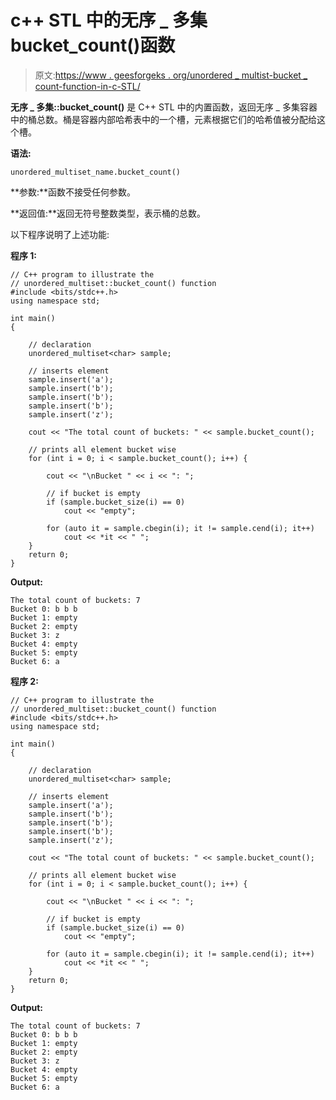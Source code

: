 # c++ STL 中的无序 _ 多集 bucket_count()函数

> 原文:[https://www . geesforgeks . org/unordered _ multist-bucket _ count-function-in-c-STL/](https://www.geeksforgeeks.org/unordered_multiset-bucket_count-function-in-c-stl/)

**无序 _ 多集::bucket_count()** 是 C++ STL 中的内置函数，返回无序 _ 多集容器中的桶总数。桶是容器内部哈希表中的一个槽，元素根据它们的哈希值被分配给这个槽。

**语法:**

```
unordered_multiset_name.bucket_count()
```

**参数:**函数不接受任何参数。

**返回值:**返回无符号整数类型，表示桶的总数。

以下程序说明了上述功能:

**程序 1:**

```
// C++ program to illustrate the
// unordered_multiset::bucket_count() function
#include <bits/stdc++.h>
using namespace std;

int main()
{

    // declaration
    unordered_multiset<char> sample;

    // inserts element
    sample.insert('a');
    sample.insert('b');
    sample.insert('b');
    sample.insert('b');
    sample.insert('z');

    cout << "The total count of buckets: " << sample.bucket_count();

    // prints all element bucket wise
    for (int i = 0; i < sample.bucket_count(); i++) {

        cout << "\nBucket " << i << ": ";

        // if bucket is empty
        if (sample.bucket_size(i) == 0)
            cout << "empty";

        for (auto it = sample.cbegin(i); it != sample.cend(i); it++)
            cout << *it << " ";
    }
    return 0;
}
```

**Output:**

```
The total count of buckets: 7
Bucket 0: b b b 
Bucket 1: empty
Bucket 2: empty
Bucket 3: z 
Bucket 4: empty
Bucket 5: empty
Bucket 6: a

```

**程序 2:**

```
// C++ program to illustrate the
// unordered_multiset::bucket_count() function
#include <bits/stdc++.h>
using namespace std;

int main()
{

    // declaration
    unordered_multiset<char> sample;

    // inserts element
    sample.insert('a');
    sample.insert('b');
    sample.insert('b');
    sample.insert('b');
    sample.insert('z');

    cout << "The total count of buckets: " << sample.bucket_count();

    // prints all element bucket wise
    for (int i = 0; i < sample.bucket_count(); i++) {

        cout << "\nBucket " << i << ": ";

        // if bucket is empty
        if (sample.bucket_size(i) == 0)
            cout << "empty";

        for (auto it = sample.cbegin(i); it != sample.cend(i); it++)
            cout << *it << " ";
    }
    return 0;
}
```

**Output:**

```
The total count of buckets: 7
Bucket 0: b b b 
Bucket 1: empty
Bucket 2: empty
Bucket 3: z 
Bucket 4: empty
Bucket 5: empty
Bucket 6: a

```